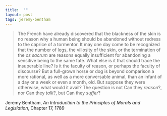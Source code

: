 ```yaml
---
title:  ""
layout: post
tags: jeremy-bentham
---
```


> The French have already discovered that the blackness of the skin is no reason why a human being should be abandoned without redress to the caprice of a tormentor. It may one day come to be recognized that the number of legs, the villosity of the skin, or the termination of the _os sacrum_ are reasons equally insufficient for abandoning a sensitive being to the same fate. What else is it that should trace the insuperable line? Is it the faculty of reason, or perhaps the faculty of discourse? But a full-grown horse or dog is beyond comparison a more rational, as well as a more conversable animal, than an infant of a day or a week or even a month, old. But suppose they were otherwise, what would it avail? The question is not Can they _reason_?, nor Can they _talk_?, but Can they _suffer_?

Jeremy Bentham, _An Introduction to the Principles of Morals and Legislation_, Chapter 17, 1789